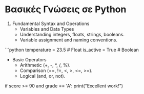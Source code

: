 # Βασικές Γνώσεις σε Python


1. Fundamental Syntax and Operations
	* Variables and Data Types
	- Understanding integers, floats, strings, booleans.
	- Variable assignment and naming conventions.
  
\```python
temperature = 23.5  # Float
is_active = True    # Boolean
		
  * Basic Operators
	- Arithmetic (+, -, *, /, %).
	- Comparison (==, !=, <, >, <=, >=).
	- Logical (and, or, not).

if score >= 90 and grade == 'A':
    print("Excellent work!")
